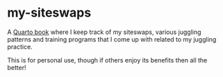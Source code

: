 # my-siteswaps

A [Quarto book](https://bblodfon.github.io/my-siteswaps/) where I keep track of my siteswaps, various juggling patterns and training programs that I come up with related to my juggling practice.

This is for personal use, though if others enjoy its benefits then all the better!
